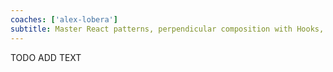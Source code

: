 ```yaml
---
coaches: ['alex-lobera']
subtitle: Master React patterns, perpendicular composition with Hooks, HOC, and Render Props this workshop in Berlin
---
```


TODO ADD TEXT
